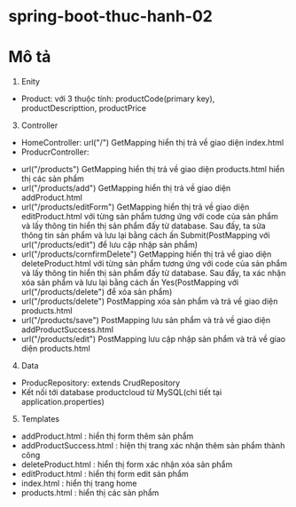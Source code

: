 # spring-boot-thuc-hanh-02


# Mô tả 
1. Enity
- Product: với 3 thuộc tính: productCode(primary key), productDescripttion, productPrice
3. Controller
- HomeController: url("/") GetMapping hiển thị trả về giao diện index.html
- ProducrController:
+ url("/products") GetMapping hiển thị trả về giao diện products.html hiển thị các sản phẩm
+ url("/products/add") GetMapping hiển thị trả về giao diện addProduct.html
+ url("/products/editForm") GetMapping hiển thị trả về giao diện editProduct.html với từng sản phẩm tương ứng với code của sản phẩm và lấy thông tin hiển thị sản phẩm đấy từ database. Sau đấy, ta sửa thông tin sản phẩm và lưu lại bằng cách ấn Submit(PostMapping với url("/products/edit") để lưu cập nhập sản phẩm)
+ url("/products/cornfirmDelete") GetMapping hiển thị trả về giao diện deleteProduct.html với từng sản phẩm tương ứng với code của sản phẩm và lấy thông tin hiển thị sản phẩm đấy từ database. Sau đấy, ta xác nhận xóa sản phẩm và lưu lại bằng cách ấn Yes(PostMapping với url("/products/delete") để xóa sản phẩm)
+ url("/products/delete") PostMapping xóa sản phẩm và trả về giao diện products.html
+ url("/products/save") PostMapping lưu sản phẩm và trả về giao diện addProductSuccess.html
+ url("/products/edit") PostMapping lưu cập nhập sản phẩm và trả về giao diện products.html
4. Data
- ProducRepository: extends CrudRepository
- Kết nối tới database productcloud từ MySQL(chi tiết tại application.properties)
5. Templates
- addProduct.html : hiển thị form thêm sản phẩm
- addProductSuccess.html : hiện thị trang xác nhận thêm sản phẩm thành công
- deleteProduct.html : hiển thị form xác nhận xóa sản phẩm
- editProduct.html : hiển thị form edit sản phẩm
- index.html : hiển thị trang home
- products.html : hiển thị các sản phẩm

